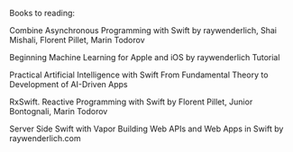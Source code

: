 Books to reading:

Combine Asynchronous Programming with Swift by raywenderlich, Shai Mishali, Florent Pillet, Marin Todorov

Beginning Machine Learning for Apple and iOS by raywenderlich Tutorial

Practical Artificial Intelligence with Swift From Fundamental Theory to Development of AI-Driven Apps

RxSwift. Reactive Programming with Swift by Florent Pillet, Junior Bontognali, Marin Todorov

Server Side Swift with Vapor Building Web APIs and Web Apps in Swift by raywenderlich.com
